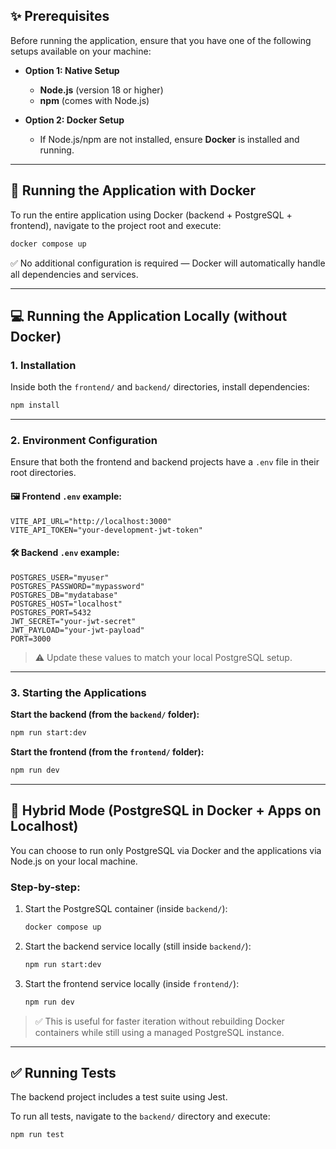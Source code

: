 ## ✨ Prerequisites

Before running the application, ensure that you have one of the following setups available on your machine:

* **Option 1: Native Setup**

  * **Node.js** (version 18 or higher)
  * **npm** (comes with Node.js)

* **Option 2: Docker Setup**

  * If Node.js/npm are not installed, ensure **Docker** is installed and running.

---

## 🚀 Running the Application with Docker

To run the entire application using Docker (backend + PostgreSQL + frontend), navigate to the project root and execute:

```bash
docker compose up
```

✅ No additional configuration is required — Docker will automatically handle all dependencies and services.

---

## 💻 Running the Application Locally (without Docker)

### 1. Installation

Inside both the `frontend/` and `backend/` directories, install dependencies:

```bash
npm install
```

---

### 2. Environment Configuration

Ensure that both the frontend and backend projects have a `.env` file in their root directories.

#### 🖼️ Frontend `.env` example:

```env
VITE_API_URL="http://localhost:3000"
VITE_API_TOKEN="your-development-jwt-token"
```

#### 🛠️ Backend `.env` example:

```env
POSTGRES_USER="myuser"
POSTGRES_PASSWORD="mypassword"
POSTGRES_DB="mydatabase"
POSTGRES_HOST="localhost"
POSTGRES_PORT=5432
JWT_SECRET="your-jwt-secret"
JWT_PAYLOAD="your-jwt-payload"
PORT=3000
```

> ⚠️ Update these values to match your local PostgreSQL setup.

---

### 3. Starting the Applications

**Start the backend (from the `backend/` folder):**

```bash
npm run start:dev
```

**Start the frontend (from the `frontend/` folder):**

```bash
npm run dev
```

---

## 🥪 Hybrid Mode (PostgreSQL in Docker + Apps on Localhost)

You can choose to run only PostgreSQL via Docker and the applications via Node.js on your local machine.

### Step-by-step:

1. Start the PostgreSQL container (inside `backend/`):

   ```bash
   docker compose up
   ```

2. Start the backend service locally (still inside `backend/`):

   ```bash
   npm run start:dev
   ```

3. Start the frontend service locally (inside `frontend/`):

   ```bash
   npm run dev
   ```

> ✅ This is useful for faster iteration without rebuilding Docker containers while still using a managed PostgreSQL instance.

---

## ✅ Running Tests

The backend project includes a test suite using Jest.

To run all tests, navigate to the `backend/` directory and execute:

```bash
npm run test
```
